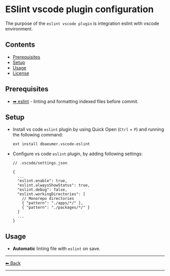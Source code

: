 # ESlint vscode plugin configuration

The purpose of the `eslint vscode plugin` is integration eslint with vscode environment.

## Contents

- [Prerequisites](#prerequisites)
- [Setup](#setup)
- [Usage](#usage)
- [License](#license)

## Prerequisites

- [➡ eslint](../../packages/eslint-ts/README.md) - linting and formatting indexed files before commit.

## Setup

- Install vs code `eslint` plugin by using Quick Open (`Ctrl` + `P`) and running the following command:

  ```sh
  ext install dbaeumer.vscode-eslint
  ```

- Configure vs code `eslint` plugin, by adding following settings:

  ```jsonc
  // .vscode/settings.json

  {
    ...
    "eslint.enable": true,
    "eslint.alwaysShowStatus": true,
    "eslint.debug": false,
    "eslint.workingDirectories": [
      // Monorepo directories
      { "pattern": "./apps/*/" },
      { "pattern": "./packages/*/" }
    ]
    ...
  }
  ```

## Usage

- **Automatic** linting file with `eslint` on save.

---

[⬅ Back](../../README.md)

---
